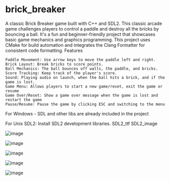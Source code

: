 # brick_breaker
A classic Brick Breaker game built with C++ and SDL2. This classic arcade game challenges players to control a paddle and destroy all the bricks by bouncing a ball. It's a fun and beginner-friendly project that showcases basic game mechanics and graphics programming.
This project uses CMake for build automation and integrates the Clang Formatter for consistent code formatting.
Features

    Paddle Movement: Use arrow keys to move the paddle left and right.
    Brick Layout: Break bricks to score points.
    Ball Mechanics: The ball bounces off walls, the paddle, and bricks.
    Score Tracking: Keep track of the player's score.
    Sound: Playing audio on launch, when the ball hits a brick, and if the game is lost.
    Game Menu: Allows players to start a new game/reset, exit the game or resume
    Game Over/Reset: Show a game over message when the game is lost and restart the game
    Pause/Resume: Pause the game by clicking ESC and switching to the menu


For Windows - SDL and other libs are already included in the project

For Unix
    SDL2: Install SDL2 development libraries.
    SDL2_ttf
    SDL2_image

![image](https://github.com/user-attachments/assets/fd83d751-3fed-4a2e-8e67-b31450799e8d)

![image](https://github.com/user-attachments/assets/cfca8d3d-f6e5-413c-97dd-9c94b162eeda)

![image](https://github.com/user-attachments/assets/09e93436-4915-448a-90d3-24e993441949)

![image](https://github.com/user-attachments/assets/e81079eb-a10b-4dda-bf52-b570913e782e)

![image](https://github.com/user-attachments/assets/f1aefc95-17fd-47e8-8154-62300e3174a6)
